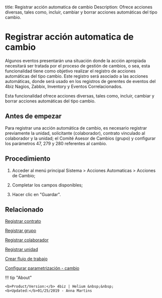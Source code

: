 title: Registrar acción automatica de cambio
Description: Ofrece acciones diversas, tales como, incluir, cambiar y borrar acciones automáticas del tipo cambio.
# Registrar acción automatica de cambio


Algunos eventos presentarán una situación donde la acción apropiada necesitará
ser tratada por el proceso de gestión de cambios, o sea, esta funcionalidad
tiene como objetivo realizar el registro de acciones automáticas del tipo
cambio. Este registro será asociado a las acciones automáticas, donde será usado
en los registros de gerentes de eventos del 4biz Nagios, Zabbix, Inventory y
Eventos Correlacionados.

Esta funcionalidad ofrece acciones diversas, tales como, incluir, cambiar y
borrar acciones automáticas del tipo cambio.

Antes de empezar
--------------------

Para registrar una acción automática de cambio, es necesario registrar
previamente la unidad, solicitante (colaborador), contrato vinculado al
colaborador y la unidad; el Comité Asesor de Cambios (grupo) y configurar los parámetros
47, 279 y 280 referentes al cambio.

Procedimiento
-----------------

1.  Acceder al menú principal Sistema \> Acciones Automaticas \> Acciones de
    Cambio;

2.  Completar los campos disponibles;

3.  Hacer clic en "Guardar".




Relacionado
-------

[Registrar contrato](/es-es/4biz-helium/additional-features/contract-management/use/register-contract.html)

[Registrar grupo](/es-es/4biz-helium/initial-settings/access-settings/user/register-groups.html)

[Registrar colaborador](/es-es/4biz-helium/initial-settings/access-settings/user/register-employee.html)

[Registrar unidad](/es-es/4biz-helium/platform-administration/region-and-language/register-unit.html)

[Crear flujo de trabajo](/es-es/4biz-helium/workflow/use/create-flow.html)

[Configurar parametrización - cambio](/es-es/4biz-helium/platform-administration/parameters-list/configure-parametrization-change.html)

!!! tip "About"

    <b>Product/Version:</b> 4biz | Helium &nbsp;&nbsp;
    <b>Updated:</b>01/25/2019 - Anna Martins

